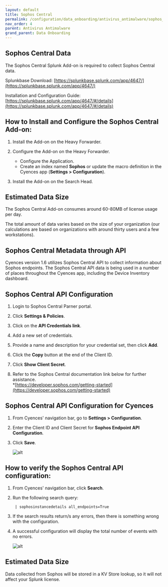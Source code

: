```yaml
---
layout: default
title: Sophos Central
permalink: /configuration/data_onboarding/antivirus_antimalware/sophos_central/
nav_order: 4
parent: Antivirus Antimalware
grand_parent: Data Onboarding
---
```


## **Sophos Central Data**

The Sophos Central Splunk Add-on is required to collect Sophos Central data. 

Splunkbase Download:
[https://splunkbase.splunk.com/app/4647/](https://splunkbase.splunk.com/app/4647/) 
 
Installation and Configuration Guide:
[https://splunkbase.splunk.com/app/4647/#/details](https://splunkbase.splunk.com/app/4647/#/details) 

## How to Install and Configure the Sophos Central Add-on: 

1. Install the Add-on on the Heavy Forwarder. 

2. Configure the Add-on on the Heavy Forwarder. 
    * Configure the Application. 
    * Create an index named **Sophos** or update the macro definition in the Cyences app (**Settings > Configuration**). 

3. Install the Add-on on the Search Head. 

## Estimated Data Size  
The Sophos Central Add-on consumes around 60-80MB of license usage per day. 

The total amount of data varies based on the size of your organization (our calculations are based on organizations with around thirty users and a few workstations). 

## **Sophos Central Metadata through API**
Cyences version 1.6 utilizes Sophos Central API to collect information about Sophos endpoints. The Sophos Central API data is being used in a number of places throughout the Cyences app, including the Device Inventory dashboard. 

## Sophos Central API Configuration

1. Login to Sophos Central Parner portal. 

2. Click **Settings & Policies**. 

3. Click on the **API Credentials link**.

4. Add a new set of credentials. 

5. Provide a name and description for your credential set, then click **Add**. 

6. Click the **Copy** button at the end of the Client ID.  

7. Click **Show Client Secret**. 

8. Refer to the Sophos Central documentation link below for further assistance.  
    *[https://developer.sophos.com/getting-started](https://developer.sophos.com/getting-started) 

## Sophos Central API Configuration for Cyences  

1. From Cyences' navigation bar, go to **Settings > Configuration**. 

2. Enter the Client ID and Client Secret for **Sophos Endpoint API Configuration**.

3. Click **Save**.

    ![alt](/assets/sophos_endpoint_api_config.png)

## How to verify the Sophos Central API configuration: 

1. From Cyences' navigation bar, click **Search**.

2. Run the following search query: 
    
        | sophosinstancedetails all_endpoints=True 

3. If the search results return/s any errors, then there is something wrong with the configuration. 

4. A successful configuration will display the total number of events with no errors.  

    ![alt](/assets/sophos_endpoint_api_config.png)

## Estimated Data Size
Data collected from Sophos will be stored in a KV Store lookup, so it will not affect your Splunk license. 